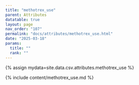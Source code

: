 ```yaml
---
title: "methotrex_use"
parent: Attributes
datatable: true
layout: page
nav_order: "107"
permalink: "docs/attributes/methotrex_use.html"
date: "2025-03-18"
params:
  title: ""
  rank: ""
---
```

{% assign mydata=site.data.csv.attributes.methotrex_use %} 

{% include content/methotrex_use.md %}
